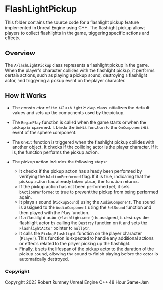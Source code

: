 # FlashLightPickup

This folder contains the source code for a flashlight pickup feature implemented in Unreal Engine using C++. The flashlight pickup allows players to collect flashlights in the game, triggering specific actions and effects.

## Overview

The `AFlashLightPickup` class represents a flashlight pickup in the game. When the player's character collides with the flashlight pickup, it performs certain actions, such as playing a pickup sound, destroying a flashlight actor, and triggering a pickup event on the player character.

## How it Works

- The constructor of the `AFlashLightPickup` class initializes the default values and sets up the components used by the pickup.

- The `BeginPlay` function is called when the game starts or when the pickup is spawned. It binds the `OnHit` function to the `OnComponentHit` event of the sphere component.

- The `OnHit` function is triggered when the flashlight pickup collides with another object. It checks if the colliding actor is the player character. If it is, the function performs the pickup action.

- The pickup action includes the following steps:
  - It checks if the pickup action has already been performed by verifying the `bActionPerformed` flag. If it is true, indicating that the pickup action has already taken place, the function returns.
  - If the pickup action has not been performed yet, it sets `bActionPerformed` to true to prevent the pickup from being performed again.
  - It plays a sound (`PickupSound`) using the `AudioComponent`. The sound is assigned to the `AudioComponent` using the `SetSound` function and then played with the `Play` function.
  - If a flashlight actor (`FlashlightActor`) is assigned, it destroys the flashlight actor by calling the `Destroy` function on it and sets the `FlashlightActor` pointer to `nullptr`.
  - It calls the `PickupFlashlight` function on the player character (`Player`). This function is expected to handle any additional actions or effects related to the player picking up the flashlight.
  - Finally, it sets the lifespan of the pickup actor to the duration of the pickup sound, allowing the sound to finish playing before the actor is automatically destroyed.

### Copyright
Copyright 2023 Robert Rumney Unreal Engine C++ 48 Hour Game-Jam
